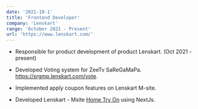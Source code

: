 ```yaml
---
date: '2021-10-1'
title: 'Frontend Developer'
company: 'Lenskart'
range: 'October 2021 - Present'
url: 'https://www.lenskart.com/'
---
```


- Responsible for product development of product Lenskart. (Oct 2021 - present)

- Developed Voting system for ZeeTv SaReGaMaPa. https://srgmp.lenskart.com/vote.

- Implemented apply coupon features on Lenskart M-site.

- Developed Lenskart - Msite [Home Try On](https://www.lenskart.com/HTO/) using NextJs.